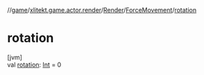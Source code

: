 //[game](../../../../index.md)/[xlitekt.game.actor.render](../../index.md)/[Render](../index.md)/[ForceMovement](index.md)/[rotation](rotation.md)

# rotation

[jvm]\
val [rotation](rotation.md): [Int](https://kotlinlang.org/api/latest/jvm/stdlib/kotlin/-int/index.html) = 0
